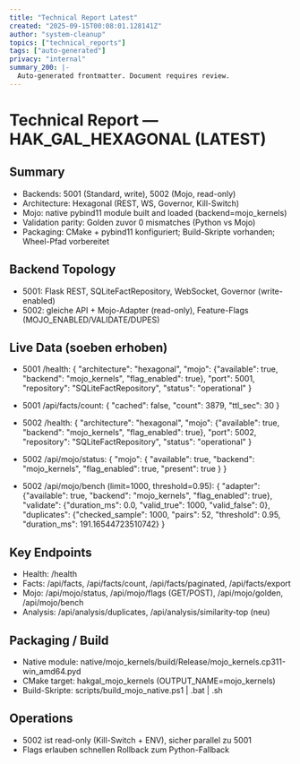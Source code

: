 ```yaml
---
title: "Technical Report Latest"
created: "2025-09-15T00:08:01.128141Z"
author: "system-cleanup"
topics: ["technical_reports"]
tags: ["auto-generated"]
privacy: "internal"
summary_200: |-
  Auto-generated frontmatter. Document requires review.
---
```


# Technical Report — HAK_GAL_HEXAGONAL (LATEST)

## Summary
- Backends: 5001 (Standard, write), 5002 (Mojo, read-only)
- Architecture: Hexagonal (REST, WS, Governor, Kill-Switch)
- Mojo: native pybind11 module built and loaded (backend=mojo_kernels)
- Validation parity: Golden zuvor 0 mismatches (Python vs Mojo)
- Packaging: CMake + pybind11 konfiguriert; Build-Skripte vorhanden; Wheel-Pfad vorbereitet

## Backend Topology
- 5001: Flask REST, SQLiteFactRepository, WebSocket, Governor (write-enabled)
- 5002: gleiche API + Mojo-Adapter (read-only), Feature-Flags (MOJO_ENABLED/VALIDATE/DUPES)

## Live Data (soeben erhoben)
- 5001 /health:
{
  "architecture": "hexagonal",
  "mojo": {"available": true, "backend": "mojo_kernels", "flag_enabled": true},
  "port": 5001,
  "repository": "SQLiteFactRepository",
  "status": "operational"
}

- 5001 /api/facts/count:
{ "cached": false, "count": 3879, "ttl_sec": 30 }

- 5002 /health:
{
  "architecture": "hexagonal",
  "mojo": {"available": true, "backend": "mojo_kernels", "flag_enabled": true},
  "port": 5002,
  "repository": "SQLiteFactRepository",
  "status": "operational"
}

- 5002 /api/mojo/status:
{ "mojo": { "available": true, "backend": "mojo_kernels", "flag_enabled": true, "present": true } }

- 5002 /api/mojo/bench (limit=1000, threshold=0.95):
{
  "adapter": {"available": true, "backend": "mojo_kernels", "flag_enabled": true},
  "validate": {"duration_ms": 0.0, "valid_true": 1000, "valid_false": 0},
  "duplicates": {"checked_sample": 1000, "pairs": 52, "threshold": 0.95, "duration_ms": 191.16544723510742}
}

## Key Endpoints
- Health: /health
- Facts: /api/facts, /api/facts/count, /api/facts/paginated, /api/facts/export
- Mojo: /api/mojo/status, /api/mojo/flags (GET/POST), /api/mojo/golden, /api/mojo/bench
- Analysis: /api/analysis/duplicates, /api/analysis/similarity-top (neu)

## Packaging / Build
- Native module: native/mojo_kernels/build/Release/mojo_kernels.cp311-win_amd64.pyd
- CMake target: hakgal_mojo_kernels (OUTPUT_NAME=mojo_kernels)
- Build-Skripte: scripts/build_mojo_native.ps1 | .bat | .sh

## Operations
- 5002 ist read-only (Kill-Switch + ENV), sicher parallel zu 5001
- Flags erlauben schnellen Rollback zum Python-Fallback
